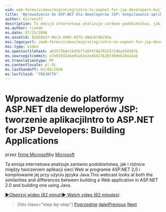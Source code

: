 ```yaml
---
uid: web-forms/videos/migrating/intro-to-aspnet-for-jsp-developers-building-applications
title: 'Wprowadzenie do ASP.NET dla deweloperów JSP: kompilowanie aplikacji | Microsoft Docs'
author: microsoft
description: Ta emisja internetowa analizuje zarówno podobieństwa, jak i różnice między tworzeniem aplikacji sieci Web w programie ASP.NET 2,0 i kompilowanie jej przy użyciu języka Java.
ms.author: riande
ms.date: 07/25/2006
ms.assetid: 826b9a37-0bc3-4405-92fb-d8dc87db195e
msc.legacyurl: /web-forms/videos/migrating/intro-to-aspnet-for-jsp-developers-building-applications
msc.type: video
ms.openlocfilehash: a63573b0e15dfbf710f6f4b793257246ad3d307b
ms.sourcegitcommit: e7e91932a6e91a63e2e46417626f39d6b244a3ab
ms.translationtype: MT
ms.contentlocale: pl-PL
ms.lasthandoff: 03/06/2020
ms.locfileid: "78638776"
---
```

# <a name="intro-to-aspnet-for-jsp-developers-building-applications"></a><span data-ttu-id="47580-103">Wprowadzenie do platformy ASP.NET dla deweloperów JSP: tworzenie aplikacji</span><span class="sxs-lookup"><span data-stu-id="47580-103">Intro to ASP.NET for JSP Developers: Building Applications</span></span>

<span data-ttu-id="47580-104">przez [firmę Microsoft](https://github.com/microsoft)</span><span class="sxs-lookup"><span data-stu-id="47580-104">by [Microsoft](https://github.com/microsoft)</span></span>

<span data-ttu-id="47580-105">Ta emisja internetowa analizuje zarówno podobieństwa, jak i różnice między tworzeniem aplikacji sieci Web w programie ASP.NET 2,0 i kompilowanie jej przy użyciu języka Java.</span><span class="sxs-lookup"><span data-stu-id="47580-105">This webcast looks at both the similarities and differences between building a Web application in ASP.NET 2.0 and building one using Java.</span></span>

[<span data-ttu-id="47580-106">&#9654;Obejrzyj wideo (62 minut)</span><span class="sxs-lookup"><span data-stu-id="47580-106">&#9654; Watch video (62 minutes)</span></span>](https://channel9.msdn.com/Blogs/ASP-NET-Site-Videos/intro-to-aspnet-for-jsp-developers-building-applications)

> [!div class="step-by-step"]
> <span data-ttu-id="47580-107">[Poprzednie](intro-to-aspnet-for-jsp-developers-welcome-to-aspnet-20.md)
> [dalej](intro-to-aspnet-for-coldfusion-developers-adding-aspnet-to-your-repertoire.md)</span><span class="sxs-lookup"><span data-stu-id="47580-107">[Previous](intro-to-aspnet-for-jsp-developers-welcome-to-aspnet-20.md)
[Next](intro-to-aspnet-for-coldfusion-developers-adding-aspnet-to-your-repertoire.md)</span></span>

